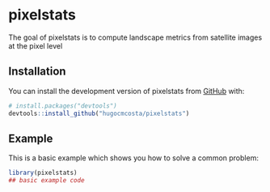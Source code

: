 
# pixelstats

<!-- badges: start -->
<!-- badges: end -->

The goal of pixelstats is to compute landscape metrics from satellite images at the pixel level

## Installation

You can install the development version of pixelstats from [GitHub](https://github.com/) with:

``` r
# install.packages("devtools")
devtools::install_github("hugocmcosta/pixelstats")
```

## Example

This is a basic example which shows you how to solve a common problem:

``` r
library(pixelstats)
## basic example code
```

